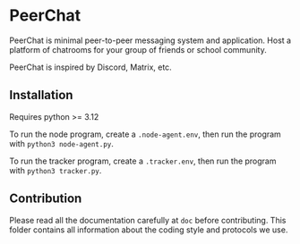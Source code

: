 # PeerChat

PeerChat is minimal peer-to-peer messaging system and application. Host a platform of chatrooms for your group of friends or school community.

PeerChat is inspired by Discord, Matrix, etc.

## Installation

Requires python >= 3.12

To run the node program, create a `.node-agent.env`, then run the program with `python3 node-agent.py`.

To run the tracker program, create a `.tracker.env`, then run the program with `python3 tracker.py`.

## Contribution

Please read all the documentation carefully at `doc` before contributing. This folder contains all information about the coding style and protocols we use.
